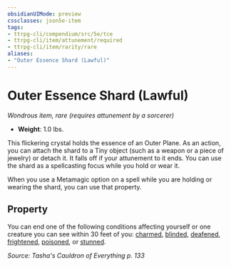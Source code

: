 ```yaml
---
obsidianUIMode: preview
cssclasses: json5e-item
tags:
- ttrpg-cli/compendium/src/5e/tce
- ttrpg-cli/item/attunement/required
- ttrpg-cli/item/rarity/rare
aliases: 
- "Outer Essence Shard (Lawful)"
---
```

# Outer Essence Shard (Lawful)
*Wondrous item, rare (requires attunement by a sorcerer)*  


- **Weight**: 1.0 lbs.

This flickering crystal holds the essence of an Outer Plane. As an action, you can attach the shard to a Tiny object (such as a weapon or a piece of jewelry) or detach it. It falls off if your attunement to it ends. You can use the shard as a spellcasting focus while you hold or wear it.

When you use a Metamagic option on a spell while you are holding or wearing the shard, you can use that property.

## Property

You can end one of the following conditions affecting yourself or one creature you can see within 30 feet of you: [charmed](Інструменти%20ДМ/CLI/rules/conditions.md#Charmed), [blinded](Інструменти%20ДМ/CLI/rules/conditions.md#Blinded), [deafened](Інструменти%20ДМ/CLI/rules/conditions.md#Deafened), [frightened](Інструменти%20ДМ/CLI/rules/conditions.md#Frightened), [poisoned](Інструменти%20ДМ/CLI/rules/conditions.md#Poisoned), or [stunned](Інструменти%20ДМ/CLI/rules/conditions.md#Stunned).

*Source: Tasha's Cauldron of Everything p. 133*